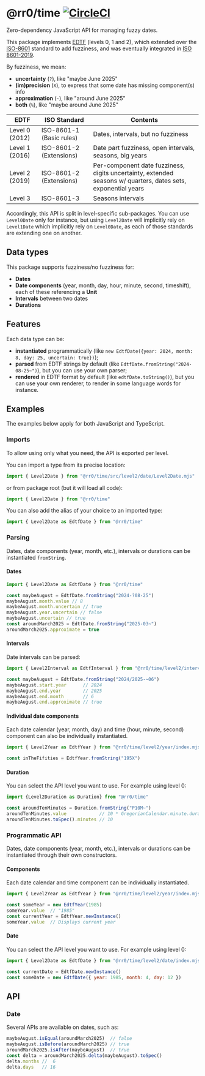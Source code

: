 # @rr0/time [![CircleCI](https://dl.circleci.com/status-badge/img/gh/RR0/time/tree/master.svg?style=svg)](https://dl.circleci.com/status-badge/redirect/gh/RR0/time/tree/master)

Zero-dependency JavaScript API for managing fuzzy dates.

This package implements [EDTF](https://www.loc.gov/standards/datetime/) (levels 0, 1 and 2), 
which extended over the [ISO-8601](https://www.iso.org/iso-8601-date-and-time-format.html) standard to add fuzziness, 
and was eventually integrated in [ISO 8601-2019](https://www.iso.org/obp/ui/#iso:std:iso:8601:-1:ed-1:v1:en).

By fuzziness, we mean:
- **uncertainty** (`?`), like "maybe June 2025"
- **(im)precision** (`X`), to express that some date has missing component(s) info 
- **approximation** (`~`), like "around June 2025"
- **both** (`%`), like "maybe around June 2025"

| EDTF           | ISO Standard             | Contents                                                                                                      |
|----------------|--------------------------|---------------------------------------------------------------------------------------------------------------|
| Level 0 (2012) | ISO-8601-1 (Basic rules) | Dates, intervals, but no fuzziness                                                                            |
| Level 1 (2016) | ISO-8601-2 (Extensions)  | Date part fuzziness, open intervals, seasons, big years                                                       |
| Level 2 (2019) | ISO-8601-2 (Extensions)  | Per-component date fuzziness, digits uncertainty, extended seasons w/ quarters, dates sets, exponential years |
| Level 3        | ISO-8601-3               | Seasons intervals                                                                                             |

Accordingly, this API is split in level-specific sub-packages. 
You can use `Level0Date` only for instance, but using `Level2Date` will implicitly rely on `Level1Date` which implicitly rely on `Level0Date`,
as each of those standards are extending one on another.

## Data types
This package supports fuzziness/no fuzziness for:
- **Dates**
- **Date components** (year, month, day, hour, minute, second, timeshift), each of these referencing a **Unit**
- **Intervals** between two dates
- **Durations**

## Features
Each data type can be:
- **instantiated** programmatically (like `new EdtfDate({year: 2024, month: 8, day: 25, uncertain: true})`);
- **parsed** from EDTF strings by default (like `EdtfDate.fromString("2024-08-25~")`), but you can use your own parser;
- **rendered** in EDTF format by default (like `edtfDate.toString()`), but you can use your own renderer, to render in some language words for instance.

## Examples

The examples below apply for both JavaScript and TypeScript.

### Imports
To allow using only what you need, the API is exported per level. 

You can import a type from its precise location:
```js
import { Level2Date } from "@rr0/time/src/level2/date/Level2Date.mjs"
```
or from package root (but it will load all code):
```js
import { Level2Date } from "@rr0/time"
```
You can also add the alias of your choice to an imported type:
```js
import { Level2Date as EdtfDate } from "@rr0/time"
```

### Parsing

Dates, date components (year, month, etc.), intervals or durations can be instantiated `fromString`.

#### Dates
```js
import { Level2Date as EdtfDate } from "@rr0/time"

const maybeAugust = EdtfDate.fromString("2024-?08-25")
maybeAugust.month.value // 8
maybeAugust.month.uncertain // true
maybeAugust.year.uncertain // false
maybeAugust.uncertain // true
const aroundMarch2025 = EdtfDate.fromString("2025-03~")
aroundMarch2025.approximate = true
```

#### Intervals
Date intervals can be parsed: 
```js
import { Level2Interval as EdtfInterval } from "@rr0/time/level2/interval/index.mjs"

const maybeAugust = EdtfDate.fromString("2024/2025-~06")
maybeAugust.start.year      // 2024
maybeAugust.end.year        // 2025
maybeAugust.end.month       // 6
maybeAugust.end.approximate // true
```

#### Individual date components
Each date calendar (year, month, day) and time (hour, minute, second) component can also be individually instantiated.
```js
import { Level2Year as EdtfYear } from "@rr0/time/level2/year/index.mjs"

const inTheFifities = EdtfYear.fromString("195X")
```

#### Duration

You can select the API level you want to use. For example using level 0:
```js
import {Level2Duration as Duration} from "@rr0/time"

const aroundTenMinutes = Duration.fromString("P10M~")
aroundTenMinutes.value            // 10 * GregorianCalendar.minute.duration
aroundTenMinutes.toSpec().minutes // 10

```

### Programmatic API

Dates, date components (year, month, etc.), intervals or durations can be instantiated through their own constructors.

#### Components
Each date calendar and time component can be individually instantiated.
```js
import { Level2Year as EdtfYear } from "@rr0/time/level2/year/index.mjs"

const someYear = new EdtfYear(1985)
someYear.value  // "1985"
const currentYear = EdtfYear.newInstance()
someYear.value  // Displays current year
```

#### Date
You can select the API level you want to use. For example using level 0:
```js
import { Level2Date as EdtfDate } from "@rr0/time/level2/date/index.mjs"

const currentDate = EdtfDate.newInstance()
const someDate = new EdtfDate({ year: 1985, month: 4, day: 12 })
```

## API

### Date
Several APIs are available on dates, such as:
```js
maybeAugust.isEqual(aroundMarch2025)  // false
maybeAugust.isBefore(aroundMarch2025) // true
aroundMarch2025.isAfter(maybeAugust)  // true
const delta = aroundMarch2025.delta(maybeAugust).toSpec()
delta.months //  6
delta.days   // 16
```

